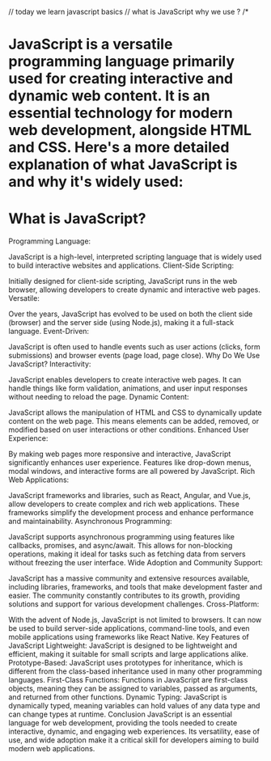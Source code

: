 
//  today we learn javascript basics 
//  what is JavaScript why we use ?
/*
 # JavaScript is a versatile programming language primarily used for creating interactive and dynamic web content. It is an essential technology for modern web development, alongside HTML and CSS. Here's a more detailed explanation of what JavaScript is and why it's widely used:

# What is JavaScript?
Programming Language:

JavaScript is a high-level, interpreted scripting language that is widely used to build interactive websites and applications.
Client-Side Scripting:

Initially designed for client-side scripting, JavaScript runs in the web browser, allowing developers to create dynamic and interactive web pages.
Versatile:

Over the years, JavaScript has evolved to be used on both the client side (browser) and the server side (using Node.js), making it a full-stack language.
Event-Driven:

JavaScript is often used to handle events such as user actions (clicks, form submissions) and browser events (page load, page close).
Why Do We Use JavaScript?
Interactivity:

JavaScript enables developers to create interactive web pages. It can handle things like form validation, animations, and user input responses without needing to reload the page.
Dynamic Content:

JavaScript allows the manipulation of HTML and CSS to dynamically update content on the web page. This means elements can be added, removed, or modified based on user interactions or other conditions.
Enhanced User Experience:

By making web pages more responsive and interactive, JavaScript significantly enhances user experience. Features like drop-down menus, modal windows, and interactive forms are all powered by JavaScript.
Rich Web Applications:

JavaScript frameworks and libraries, such as React, Angular, and Vue.js, allow developers to create complex and rich web applications. These frameworks simplify the development process and enhance performance and maintainability.
Asynchronous Programming:

JavaScript supports asynchronous programming using features like callbacks, promises, and async/await. This allows for non-blocking operations, making it ideal for tasks such as fetching data from servers without freezing the user interface.
Wide Adoption and Community Support:

JavaScript has a massive community and extensive resources available, including libraries, frameworks, and tools that make development faster and easier. The community constantly contributes to its growth, providing solutions and support for various development challenges.
Cross-Platform:

With the advent of Node.js, JavaScript is not limited to browsers. It can now be used to build server-side applications, command-line tools, and even mobile applications using frameworks like React Native.
Key Features of JavaScript
Lightweight: JavaScript is designed to be lightweight and efficient, making it suitable for small scripts and large applications alike.
Prototype-Based: JavaScript uses prototypes for inheritance, which is different from the class-based inheritance used in many other programming languages.
First-Class Functions: Functions in JavaScript are first-class objects, meaning they can be assigned to variables, passed as arguments, and returned from other functions.
Dynamic Typing: JavaScript is dynamically typed, meaning variables can hold values of any data type and can change types at runtime.
Conclusion
JavaScript is an essential language for web development, providing the tools needed to create interactive, dynamic, and engaging web experiences. Its versatility, ease of use, and wide adoption make it a critical skill for developers aiming to build modern web applications.
